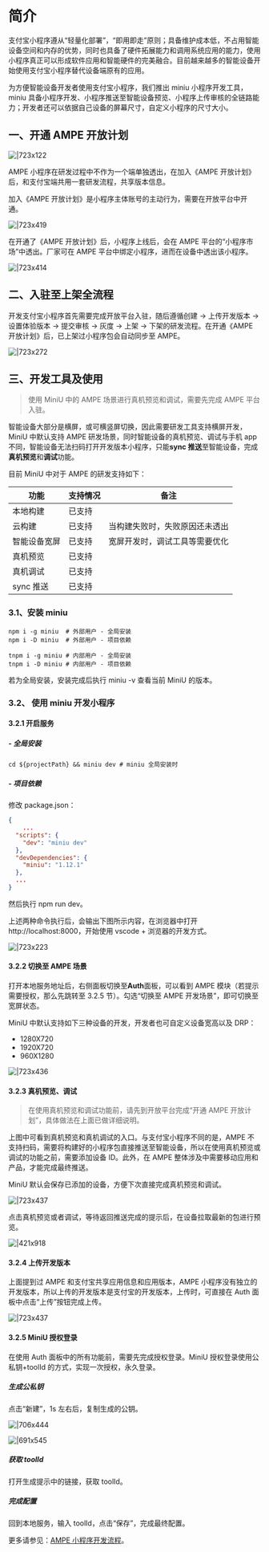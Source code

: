 
# 简介
支付宝小程序遵从“轻量化部署”，“即用即走”原则；具备维护成本低，不占用智能设备空间和内存的优势，同时也具备了硬件拓展能力和调用系统应用的能力，使用小程序真正可以形成软件应用和智能硬件的完美融合。目前越来越多的智能设备开始使用支付宝小程序替代设备端原有的应用。

为方便智能设备开发者使用支付宝小程序，我们推出 miniu 小程序开发工具，miniu 具备小程序开发、小程序推送至智能设备预览、小程序上传审核的全链路能力；开发者还可以依据自己设备的屏幕尺寸，自定义小程序的尺寸大小。

## 一、开通 AMPE 开放计划
![|723x122](https://cdn.nlark.com/yuque/0/2021/png/179989/1618320657896-9f64161e-b274-41e4-bcdd-825c79f775b5.png#align=left&display=inline&height=145&margin=%5Bobject%20Object%5D&name=image.png&originHeight=290&originWidth=1728&size=107890&status=done&style=none&width=864)

AMPE 小程序在研发过程中不作为一个端单独透出，在加入《AMPE 开放计划》后，和支付宝端共用一套研发流程，共享版本信息。

加入《AMPE 开放计划》是小程序主体账号的主动行为，需要在开放平台中开通。

![|723x419](https://cdn.nlark.com/yuque/0/2021/png/179989/1618320695221-349f7606-ce63-4cd8-895c-15648f362be3.png#align=left&display=inline&height=803&margin=%5Bobject%20Object%5D&name=image.png&originHeight=1606&originWidth=2770&size=839323&status=done&style=none&width=1385)

在开通了《AMPE 开放计划》后，小程序上线后，会在 AMPE 平台的“小程序市场”中透出。厂家可在 AMPE 平台中绑定小程序，进而在设备中透出该小程序。

![|723x414](https://cdn.nlark.com/yuque/0/2021/png/179989/1618320708549-6027f5b1-f446-4207-b22e-2126b7bc79cb.png#align=left&display=inline&height=794&margin=%5Bobject%20Object%5D&name=image.png&originHeight=1588&originWidth=2778&size=1017128&status=done&style=none&width=1389)


## 二、入驻至上架全流程
开发支付宝小程序首先需要完成开放平台入驻，随后遵循创建 -> 上传开发版本 -> 设置体验版本 -> 提交审核 -> 灰度 -> 上架 -> 下架的研发流程。在开通《AMPE 开放计划》后，已上架过小程序包会自动同步至 AMPE。

![|723x272](https://cdn.nlark.com/yuque/0/2021/png/179989/1618320720144-11b9ad14-53c6-42ba-8e19-3a3e3cfc383b.png#align=left&display=inline&height=395&margin=%5Bobject%20Object%5D&name=image.png&originHeight=790&originWidth=2102&size=559252&status=done&style=none&width=1051)

## 三、开发工具及使用
> 使用 MiniU 中的 AMPE 场景进行真机预览和调试，需要先完成 AMPE 平台入驻。

智能设备大部分是横屏，或可横竖屏切换，因此需要研发工具支持横屏开发，MiniU 中默认支持 AMPE 研发场景，同时智能设备的真机预览、调试与手机 app 不同，智能设备无法扫码打开开发版本小程序，只能**sync 推送**至智能设备，完成**真机预览**和**调试**功能。

目前 MiniU 中对于 AMPE 的研发支持如下：

| 功能 | 支持情况 | 备注 |
| --- | --- | --- |
| 本地构建 | 已支持 |  |
| 云构建 | 已支持 | 当构建失败时，失败原因还未透出 |
| 智能设备宽屏 | 已支持 | 宽屏开发时，调试工具等需要优化 |
| 真机预览 | 已支持 |  |
| 真机调试 | 已支持 |  |
| sync 推送 | 已支持 |  |




### 3.1、安装 miniu
```shell
npm i -g miniu  # 外部用户 - 全局安装
npm i -D miniu  # 外部用户 - 项目依赖

tnpm i -g miniu # 内部用户 - 全局安装
tnpm i -D miniu # 内部用户 - 项目依赖
```
若为全局安装，安装完成后执行 miniu -v 查看当前 MiniU 的版本。

### 3.2、 使用 miniu 开发小程序

#### 3.2.1 开启服务

##### - 全局安装
```shell
cd ${projectPath} && miniu dev # miniu 全局安装时
```

##### - 项目依赖
修改 package.json：
```json
{
	...
  "scripts": {
  	"dev": "miniu dev"
  },
  "devDependencies": {
  	"miniu": "1.12.1"
  },
  ...
}
```
然后执行 npm run dev。

上述两种命令执行后，会输出下图所示内容，在浏览器中打开http://localhost:8000，开始使用 vscode + 浏览器的开发方式。

![|723x223](https://cdn.nlark.com/yuque/0/2021/png/179989/1618320744143-2f827b09-d891-412b-b7e3-212a5a2ee55d.png#align=left&display=inline&height=347&margin=%5Bobject%20Object%5D&name=image.png&originHeight=694&originWidth=2248&size=464148&status=done&style=none&width=1124)

#### 3.2.2 切换至 AMPE 场景
打开本地服务地址后，右侧面板切换至**Auth**面板，可以看到 AMPE 模块（若提示需要授权，那么先跳转至 3.2.5 节）。勾选“切换至 AMPE 开发场景”，即可切换至宽屏状态。

MiniU 中默认支持如下三种设备的开发，开发者也可自定义设备宽高以及 DRP：

- 1280X720
- 1920X720
- 960X1280



![|723x436](https://cdn.nlark.com/yuque/0/2021/png/179989/1618320754317-0c6a8a2f-e9c1-4092-92ae-a9f72fa7a665.png#align=left&display=inline&height=837&margin=%5Bobject%20Object%5D&name=image.png&originHeight=1674&originWidth=2778&size=481742&status=done&style=none&width=1389)

#### 3.2.3 真机预览、调试
> 在使用真机预览和调试功能前，请先到开放平台完成“开通 AMPE 开放计划”，具体做法在上面已做详细说明。

上图中可看到真机预览和真机调试的入口。与支付宝小程序不同的是，AMPE 不支持扫码，需要将构建好的小程序包直接推送至智能设备，所以在使用真机预览或调试的功能之前，需要添加设备 ID。此外，在 AMPE 整体涉及中需要移动应用和产品，才能完成最终推送。

MiniU 默认会保存已添加的设备，方便下次直接完成真机预览和调试。

![|723x437](https://cdn.nlark.com/yuque/0/2021/png/179989/1618320768232-2c4921dd-768d-4fdb-82c5-05ff1828b95b.png#align=left&display=inline&height=839&margin=%5Bobject%20Object%5D&name=image.png&originHeight=1678&originWidth=2778&size=420777&status=done&style=none&width=1389)

点击真机预览或者调试，等待返回推送完成的提示后，在设备拉取最新的包进行预览。

![|421x918](https://intranetproxy.alipay.com/skylark/lark/0/2021/png/342910/1609745002864-1c38c24e-f735-4416-988d-6e57876ad974.png#align=left&display=inline&height=918&margin=%5Bobject%20Object%5D&originHeight=1836&originWidth=842&status=done&style=none&width=421)

#### 3.2.4 上传开发版本
上面提到过 AMPE 和支付宝共享应用信息和应用版本，AMPE 小程序没有独立的开发版本，所以上传的开发版本是支付宝的开发版本，上传时，可直接在 Auth 面板中点击“上传”按钮完成上传。

![|723x437](https://cdn.nlark.com/yuque/0/2021/png/179989/1618320784165-906562f6-e56c-4234-874e-e2b45349a52f.png#align=left&display=inline&height=839&margin=%5Bobject%20Object%5D&name=image.png&originHeight=1678&originWidth=2778&size=470807&status=done&style=none&width=1389)

#### 3.2.5 MiniU 授权登录
在使用 Auth 面板中的所有功能前，需要先完成授权登录。MiniU 授权登录使用公私钥+toolId 的方式，实现一次授权，永久登录。

##### 生成公私钥
点击“新建”，1s 左右后，复制生成的公钥。

![|706x444](https://cdn.nlark.com/yuque/0/2021/png/179989/1618320798204-924894a9-f230-4e2c-bc8e-50a2445af512.png#align=left&display=inline&height=444&margin=%5Bobject%20Object%5D&name=image.png&originHeight=888&originWidth=1412&size=170490&status=done&style=none&width=706)

![|691x545](https://cdn.nlark.com/yuque/0/2021/png/179989/1618320808683-1ab683e5-53df-44e5-ae0e-f380c7cbc2f1.png#align=left&display=inline&height=545&margin=%5Bobject%20Object%5D&name=image.png&originHeight=1090&originWidth=1382&size=467963&status=done&style=none&width=691)


##### 获取 toolId
打开生成提示中的链接，获取 toolId。

##### 完成配置
回到本地服务，输入 toolId，点击“保存”，完成最终配置。

更多请参见：[AMPE 小程序开发流程](https://opendocs.alipay.com/mini/01l9vi)。
